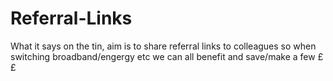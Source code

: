 # Referral-Links

What it says on the tin, aim is to share referral links to colleagues so when switching broadband/engergy etc we can all benefit and save/make a few ££



